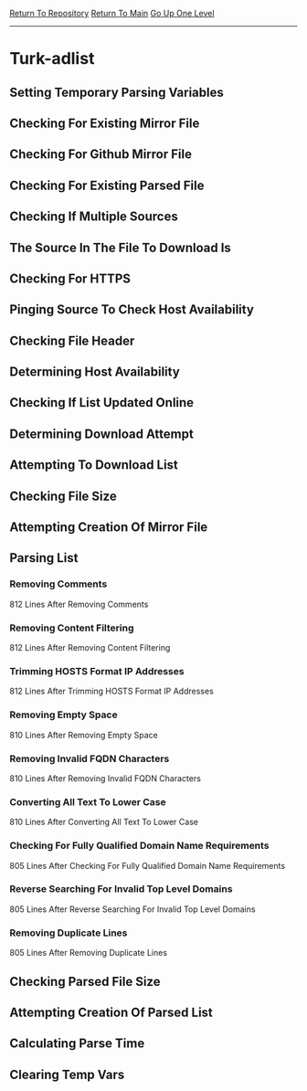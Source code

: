 [Return To Repository](https://github.com/deathbybandaid/piholeparser/)
[Return To Main](https://github.com/deathbybandaid/piholeparser/blob/master/RecentRunLogs/Mainlog.md)
[Go Up One Level](https://github.com/deathbybandaid/piholeparser/blob/master/RecentRunLogs/TopLevelScripts/30-Processing-Blacklists.md)
____________________________________
# Turk-adlist
## Setting Temporary Parsing Variables
## Checking For Existing Mirror File
## Checking For Github Mirror File
## Checking For Existing Parsed File
## Checking If Multiple Sources
## The Source In The File To Download Is
## Checking For HTTPS
## Pinging Source To Check Host Availability
## Checking File Header
## Determining Host Availability
## Checking If List Updated Online
## Determining Download Attempt
## Attempting To Download List
## Checking File Size
## Attempting Creation Of Mirror File
## Parsing List
### Removing Comments
812 Lines After Removing Comments
### Removing Content Filtering
812 Lines After Removing Content Filtering
### Trimming HOSTS Format IP Addresses
812 Lines After Trimming HOSTS Format IP Addresses
### Removing Empty Space
810 Lines After Removing Empty Space
### Removing Invalid FQDN Characters
810 Lines After Removing Invalid FQDN Characters
### Converting All Text To Lower Case
810 Lines After Converting All Text To Lower Case
### Checking For Fully Qualified Domain Name Requirements
805 Lines After Checking For Fully Qualified Domain Name Requirements
### Reverse Searching For Invalid Top Level Domains
805 Lines After Reverse Searching For Invalid Top Level Domains
### Removing Duplicate Lines
805 Lines After Removing Duplicate Lines
## Checking Parsed File Size
## Attempting Creation Of Parsed List
## Calculating Parse Time
## Clearing Temp Vars
